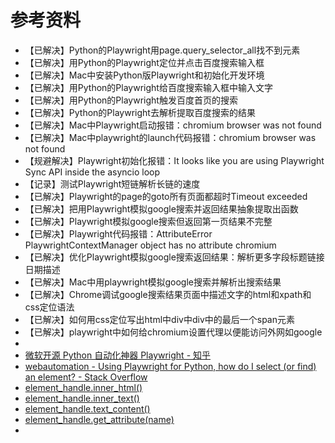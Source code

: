 # 参考资料

* 【已解决】Python的Playwright用page.query_selector_all找不到元素
* 【已解决】用Python的Playwright定位并点击百度搜索输入框
* 【已解决】Mac中安装Python版Playwright和初始化开发环境
* 【已解决】用Python的Playwright给百度搜索输入框中输入文字
* 【已解决】用Python的Playwright触发百度首页的搜索
* 【已解决】Python的Playwright去解析提取百度搜索的结果
* 【已解决】Mac中Playwright启动报错：chromium browser was not found
* 【已解决】Mac中playwright的launch代码报错：chromium browser was not found
* 【规避解决】Playwright初始化报错：It looks like you are using Playwright Sync API inside the asyncio loop
* 【记录】测试Playwright短链解析长链的速度
* 【已解决】Playwright的page的goto所有页面都超时Timeout exceeded
* 【已解决】把用Playwright模拟google搜索并返回结果抽象提取出函数
* 【已解决】Playwright模拟google搜索但返回第一页结果不完整
* 【已解决】Playwright代码报错：AttributeError PlaywrightContextManager object has no attribute chromium
* 【已解决】优化Playwright模拟google搜索返回结果：解析更多字段标题链接日期描述
* 【已解决】Mac中用playwright模拟google搜索并解析出搜索结果
* 【已解决】Chrome调试google搜索结果页面中描述文字的html和xpath和css定位语法
* 【已解决】如何用css定位写出html中div中div中的最后一个span元素
* 【已解决】playwright中如何给chromium设置代理以便能访问外网如google
* 
* [微软开源 Python 自动化神器 Playwright - 知乎](https://zhuanlan.zhihu.com/p/343895395)
* [webautomation - Using Playwright for Python, how do I select (or find) an element? - Stack Overflow](https://stackoverflow.com/questions/64303326/using-playwright-for-python-how-do-i-select-or-find-an-element/66884875#66884875)
* [element_handle.inner_html()](https://playwright.dev/python/docs/api/class-elementhandle#element_handleinner_html)
* [element_handle.inner_text()](https://playwright.dev/python/docs/api/class-elementhandle#element_handleinner_text)
* [element_handle.text_content()](https://playwright.dev/python/docs/api/class-elementhandle#element_handletext_content)
* [element_handle.get_attribute(name)](https://playwright.dev/python/docs/api/class-elementhandle#element_handleget_attributename)
* 